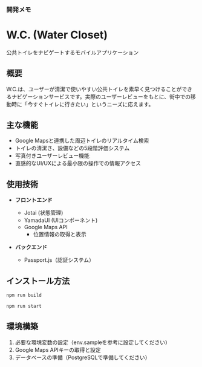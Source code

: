 ### 開発メモ


# W.C. (Water Closet)

公共トイレをナビゲートするモバイルアプリケーション

## 概要

W.C.は、ユーザーが清潔で使いやすい公共トイレを素早く見つけることができるナビゲーションサービスです。実際のユーザーレビューをもとに、街中での移動時に「今すぐトイレに行きたい」というニーズに応えます。

## 主な機能

- Google Mapsと連携した周辺トイレのリアルタイム検索
- トイレの清潔さ、設備などの5段階評価システム
- 写真付きユーザーレビュー機能
- 直感的なUI/UXによる最小限の操作での情報アクセス

## 使用技術

- **フロントエンド**
    - Jotai (状態管理)
    - YamadaUI (UIコンポーネント)
    - Google Maps API
        - 位置情報の取得と表示

- **バックエンド**
    - Passport.js（認証システム）



## インストール方法

```bash
npm run build

npm run start
```

## 環境構築

1. 必要な環境変数の設定（env.sampleを参考に設定してください）
2. Google Maps APIキーの取得と設定
3. データベースの準備（PostgreSQLで準備してください）

